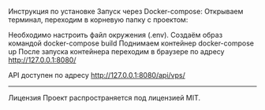 Инструкция по установке
Запуск через Docker-compose: Открываем терминал, переходим в корневую папку с проектом:

Необходимо настроить файл окружения (.env).
Создаём образ командой docker-compose build
Поднимаем контейнер docker-compose up
После запуска контейнера переходим в браузере по адресу http://127.0.0.1:8080/

API доступен по адресу http://127.0.0.1:8080/api/vps/

---

Лицензия
Проект распространяется под лицензией MIT.